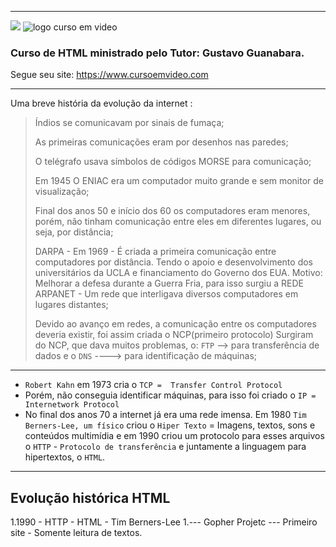 
***
![](https://www.iconfinder.com/icons/940979/download/png/256)
![logo curso em video](https://github.com/userdanixdev/HTML/assets/132594952/65ff4878-2c9f-4558-a318-1ebbc3037af6)



### Curso de HTML ministrado pelo Tutor: Gustavo Guanabara. 
Segue seu site: https://www.cursoemvideo.com
***

Uma breve história da evolução da internet :

> Índios se comunicavam por sinais de fumaça;
>
> As primeiras comunicações eram por desenhos nas paredes;
>
> O telégrafo usava símbolos de códigos MORSE para comunicação;
>
> Em 1945 O ENIAC era um computador muito grande e sem monitor de visualização;
>
> Final dos anos 50 e início dos 60 os computadores eram menores, porém, não tinham comunicação entre eles em diferentes lugares, ou seja, por distância;
>
> DARPA - Em 1969 - É criada a primeira comunicação entre computadores por distância. Tendo o apoio e desenvolvimento dos universitários da UCLA e financiamento do Governo dos EUA. Motivo: Melhorar a defesa durante a Guerra Fria, para isso surgiu a REDE ARPANET -  Um rede que interligava diversos computadores em lugares distantes;
>
> Devido ao avanço em redes, a comunicação entre os computadores deveria existir, foi assim criada o NCP(primeiro protocolo)
> Surgiram do NCP, que dava muitos problemas, o:  ``FTP`` --> para transferência de dados e o ``DNS`` ----> para identificação de máquinas;
***
*  ``Robert Kahn`` em 1973 cria o ``TCP =  Transfer Control Protocol``
*  Porém, não conseguia identificar máquinas, para isso foi criado o ``IP = Internetwork Protocol``
*  No final dos anos 70 a internet já era uma rede imensa. Em 1980 ``Tim Berners-Lee, um físico`` criou o ``Hiper Texto`` = Imagens, textos, sons e conteúdos multimídia e em 1990 criou um protocolo para esses arquivos o ``HTTP`` - ``Protocolo de transferência`` e juntamente a linguagem para hipertextos, o ``HTML``.
_________________________________________________________________________________________________________________________________________________

## Evolução histórica HTML 

1.1990 - HTTP - HTML - Tim Berners-Lee
1.--- Gopher Projetc --- Primeiro site - Somente leitura de textos.

